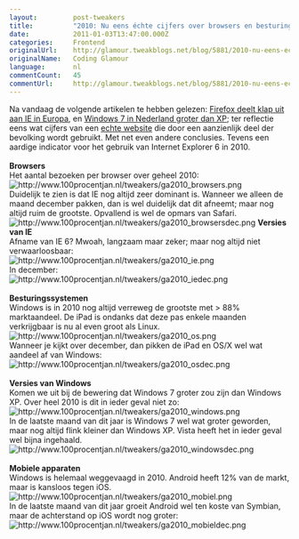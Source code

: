 ```yaml
---
layout:         post-tweakers
title:          "2010: Nu eens échte cijfers over browsers en besturingssystemen"
date:           2011-01-03T13:47:00.000Z
categories:     Frontend
originalUrl:    http://glamour.tweakblogs.net/blog/5881/2010-nu-eens-echte-cijfers-over-browsers-en-besturingssystemen.html
originalName:   Coding Glamour
language:       nl
commentCount:   45
commentUrl:     http://glamour.tweakblogs.net/blog/5881/2010-nu-eens-echte-cijfers-over-browsers-en-besturingssystemen.html#reacties
---
```


   <p class="article">Na vandaag de volgende artikelen te hebben gelezen: <a href="http://www.nu.nl/internet/2414170/firefox-deelt-klap-ie-in-europa.html"
  rel="external">Firefox deelt klap uit aan IE in Europa</a>, en <a href="http://www.nu.nl/internet/2414206/windows-7-in-nederland-groter-dan-xp.html"
  rel="external">Windows 7 in Nederland groter dan XP</a>; ter reflectie
  eens wat cijfers van een <a href="http://www.funda.nl" rel="external">echte website</a> die
  door een aanzienlijk deel der bevolking wordt gebruikt. Met net even andere
  conclusies. Tevens een aardige indicator voor het gebruik van Internet
  Explorer 6 in 2010.
  <br>
  <br>
<b>Browsers</b>
  <br>Het aantal bezoeken per browser over geheel 2010:
  <br>
  <img src="http://www.100procentjan.nl/tweakers/ga2010_browsers.png" title="http://www.100procentjan.nl/tweakers/ga2010_browsers.png"
  alt="http://www.100procentjan.nl/tweakers/ga2010_browsers.png">
  <br>Duidelijk te zien is dat IE nog altijd zeer dominant is. Wanneer we alleen
  de maand december pakken, dan is wel duidelijk dat dit afneemt; maar nog
  altijd ruim de grootste. Opvallend is wel de opmars van Safari.
  <br>
  <img src="http://www.100procentjan.nl/tweakers/ga2010_browsersdec.png"
  title="http://www.100procentjan.nl/tweakers/ga2010_browsersdec.png" alt="http://www.100procentjan.nl/tweakers/ga2010_browsersdec.png">
  <!--more-->
<b>Versies van IE</b>
  <br>Afname van IE 6? Mwoah, langzaam maar zeker; maar nog altijd niet verwaarloosbaar:
  <br>
  <img src="http://www.100procentjan.nl/tweakers/ga2010_ie.png" title="http://www.100procentjan.nl/tweakers/ga2010_ie.png"
  alt="http://www.100procentjan.nl/tweakers/ga2010_ie.png">
  <br>In december:
  <br>
  <img src="http://www.100procentjan.nl/tweakers/ga2010_iedec.png" title="http://www.100procentjan.nl/tweakers/ga2010_iedec.png"
  alt="http://www.100procentjan.nl/tweakers/ga2010_iedec.png">
  <br>
  <br>
<b>Besturingssystemen</b>
  <br>Windows is in 2010 nog altijd verreweg de grootste met &gt; 88% marktaandeel.
  De iPad is ondanks dat deze pas enkele maanden verkrijgbaar is nu al even
  groot als Linux.
  <br>
  <img src="http://www.100procentjan.nl/tweakers/ga2010_os.png" title="http://www.100procentjan.nl/tweakers/ga2010_os.png"
  alt="http://www.100procentjan.nl/tweakers/ga2010_os.png">
  <br>Wanneer je kijkt over december, dan pikken de iPad en OS/X wel wat aandeel
  af van Windows:
  <br>
  <img src="http://www.100procentjan.nl/tweakers/ga2010_osdec.png" title="http://www.100procentjan.nl/tweakers/ga2010_osdec.png"
  alt="http://www.100procentjan.nl/tweakers/ga2010_osdec.png">
  <br>
  <br>
<b>Versies van Windows</b>
  <br>Komen we uit bij de bewering dat Windows 7 groter zou zijn dan Windows
  XP. Over heel 2010 is dit in ieder geval niet zo:
  <br>
  <img src="http://www.100procentjan.nl/tweakers/ga2010_windows.png" title="http://www.100procentjan.nl/tweakers/ga2010_windows.png"
  alt="http://www.100procentjan.nl/tweakers/ga2010_windows.png">
  <br>In de laatste maand van dit jaar is Windows 7 wel wat groter geworden,
  maar nog altijd flink kleiner dan Windows XP. Vista heeft het in ieder
  geval wel bijna ingehaald.
  <br>
  <img src="http://www.100procentjan.nl/tweakers/ga2010_windowsdec.png"
  title="http://www.100procentjan.nl/tweakers/ga2010_windowsdec.png" alt="http://www.100procentjan.nl/tweakers/ga2010_windowsdec.png">
  <br>
  <br>
<b>Mobiele apparaten</b>
  <br>Windows is helemaal weggevaagd in 2010. Android heeft 12% van de markt,
  maar is kansloos tegen iOS.
  <br>
  <img src="http://www.100procentjan.nl/tweakers/ga2010_mobiel.png" title="http://www.100procentjan.nl/tweakers/ga2010_mobiel.png"
  alt="http://www.100procentjan.nl/tweakers/ga2010_mobiel.png">
  <br>In de laatste maand van dit jaar groeit Android wel ten koste van Symbian,
  maar de achterstand op iOS wordt nog groter:
  <br>
  <img src="http://www.100procentjan.nl/tweakers/ga2010_mobieldec.png" title="http://www.100procentjan.nl/tweakers/ga2010_mobieldec.png"
  alt="http://www.100procentjan.nl/tweakers/ga2010_mobieldec.png">
</p>
   